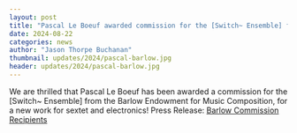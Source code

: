 ```yaml
---
layout: post
title: "Pascal Le Boeuf awarded commission for the [Switch~ Ensemble] from Barlow Endowment for Music Composition"
date: 2024-08-22
categories: news
author: "Jason Thorpe Buchanan"
thumbnail: updates/2024/pascal-barlow.jpg
header: updates/2024/pascal-barlow.jpg
---
```


We are thrilled that Pascal Le Boeuf has been awarded a commission for the [Switch~ Ensemble] from the Barlow Endowment for Music Composition, for a new  work for sextet and electronics! 
Press Release: <a href="https://barlow.byu.edu/commission-recipients">Barlow Commission Recipients</a>

